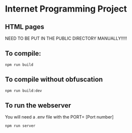 # Internet Programming Project


## HTML pages
NEED TO BE PUT IN THE PUBLIC DIRECTORY MANUALLY!!!!!

## To compile:
```
npm run build
```

## To compile without obfuscation
```
npm run build:dev
```

## To run the webserver
You will need a .env file with the PORT= [Port number]
```
npm run server
```

